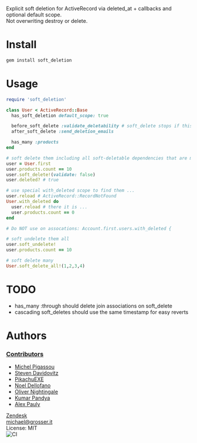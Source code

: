 Explicit soft deletion for ActiveRecord via deleted_at + callbacks and optional default scope.<br/>
Not overwriting destroy or delete.

Install
=======

```Bash
gem install soft_deletion
```

Usage
=====

```Ruby
require 'soft_deletion'

class User < ActiveRecord::Base
  has_soft_deletion default_scope: true

  before_soft_delete :validate_deletability # soft_delete stops if this returns false
  after_soft_delete :send_deletion_emails

  has_many :products
end

# soft delete them including all soft-deletable dependencies that are marked as :destroy, :delete_all, :nullify
user = User.first
user.products.count == 10
user.soft_delete!(validate: false)
user.deleted? # true

# use special with_deleted scope to find them ...
user.reload # ActiveRecord::RecordNotFound
User.with_deleted do
  user.reload # there it is ...
  user.products.count == 0
end

# Do NOT use on assocations: Account.first.users.with_deleted {

# soft undelete them all
user.soft_undelete!
user.products.count == 10

# soft delete many
User.soft_delete_all!(1,2,3,4)
```

TODO
====
 - has_many :through should delete join associations on soft_delete
 - cascading soft_deletes should use the same timestamp for easy reverts

Authors
=======

### [Contributors](https://github.com/grosser/soft_deletion/contributors)
 - [Michel Pigassou](https://github.com/Dagnan)
 - [Steven Davidovitz](https://github.com/steved555)
 - [PikachuEXE](https://github.com/PikachuEXE)
 - [Noel Dellofano](https://github.com/pinkvelociraptor)
 - [Oliver Nightingale](https://github.com/olivernn)
 - [Kumar Pandya](https://github.com/kpandya91)
 - [Alex Pauly](https://github.com/apauly)

[Zendesk](http://zendesk.com)<br/>
michael@grosser.it<br/>
License: MIT<br/>
![CI](https://github.com/grosser/soft_deletion/workflows/CI/badge.svg)
